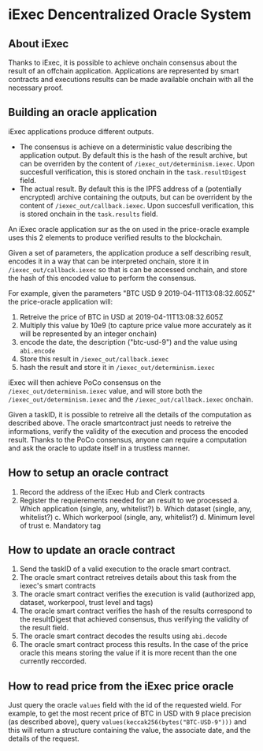 iExec Dencentralized Oracle System
==================================

About iExec
-----------

Thanks to iExec, it is possible to achieve onchain consensus about the result of an offchain application. Applications are represented by smart contracts and executions results can be made available onchain with all the necessary proof.

Building an oracle application
------------------------------

iExec applications produce different outputs.
- The consensus is achieve on a deterministic value describing the application output. By default this is the hash of the result archive, but can be overriden by the content of `/iexec_out/determinism.iexec`. Upon succesfull verification, this is stored onchain in the `task.resultDigest` field.
- The actual result. By default this is the IPFS address of a (potentially encrypted) archive containing the outputs, but can be overrident by the content of `/iexec_out/callback.iexec`. Upon succesfull verification, this is stored onchain in the `task.results` field.

An iExec oracle application sur as the on used in the price-oracle example uses this 2 elements to produce verified results to the blockchain.

Given a set of parameters, the application produce a self describing result, encodes it in a way that can be interpreted onchain, store it in `/iexec_out/callback.iexec` so that is can be accessed onchain, and store the hash of this encoded value to perform the consensus.

For example, given the parameters "BTC USD 9 2019-04-11T13:08:32.605Z" the price-oracle application will:

1. Retreive the price of BTC in USD at 2019-04-11T13:08:32.605Z
2. Multiply this value by 10e9 (to capture price value more accurately as it will be represented by an integer onchain)
3. encode the date, the description ("btc-usd-9") and the value using `abi.encode`
4. Store this result in `/iexec_out/callback.iexec`
5. hash the result and store it in `/iexec_out/determinism.iexec`

iExec will then achieve PoCo consensus on the `/iexec_out/determinism.iexec` value, and will store both the `/iexec_out/determinism.iexec` and the `/iexec_out/callback.iexec` onchain.

Given a taskID, it is possible to retreive all the details of the computation as described above. The oracle smartcontract just needs to retreive the informations, verify the validity of the execution and process the encoded result. Thanks to the PoCo consensus, anyone can require a computation and ask the oracle to update itself in a trustless manner.

How to setup an oracle contract
-------------------------------

1. Record the address of the iExec Hub and Clerk contracts
2. Register the requierements needed for an result to we processed
	a. Which application (single, any, whitelist?)
	b. Which dataset (single, any, whitelist?)
	c. Which workerpool (single, any, whitelist?)
	d. Minimum level of trust
	e. Mandatory tag

How to update an oracle contract
--------------------------------

1. Send the taskID of a valid execution to the oracle smart contract.
2. The oracle smart contract retreives details about this task from the iexec's smart contracts
3. The oracle smart contract verifies the execution is valid (authorized app, dataset, workerpool, trust level and tags)
4. The oracle smart contract verifies the hash of the results correspond to the resultDigest that achieved consensus, thus verifying the validity of the result field.
5. The oracle smart contract decodes the results using `abi.decode`
6. The oracle smart contract process this results. In the case of the price oracle this means storing the value if it is more recent than the one currently reccorded.

How to read price from the iExec price oracle
---------------------------------------------

Just query the oracle `values` field with the id of the requested wield. For example, to get the most recent price of BTC in USD with 9 place precision (as described above), query `values(keccak256(bytes("BTC-USD-9")))` and this will return a structure containing the value, the associate date, and the details of the request.
